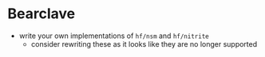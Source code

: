 # Bearclave

- write your own implementations of `hf/nsm` and `hf/nitrite`
  - consider rewriting these as it looks like they are no
  longer supported